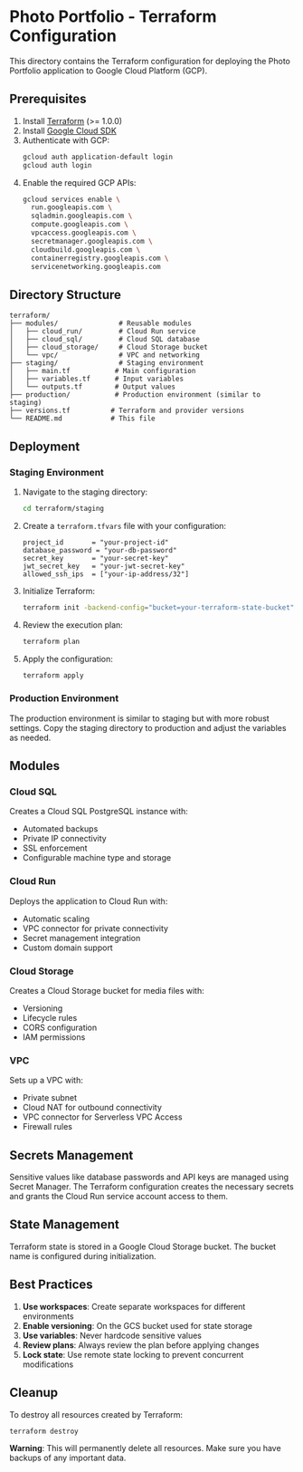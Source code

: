# Photo Portfolio - Terraform Configuration

This directory contains the Terraform configuration for deploying the Photo Portfolio application to Google Cloud Platform (GCP).

## Prerequisites

1. Install [Terraform](https://www.terraform.io/downloads.html) (>= 1.0.0)
2. Install [Google Cloud SDK](https://cloud.google.com/sdk/docs/install)
3. Authenticate with GCP:
   ```bash
   gcloud auth application-default login
   gcloud auth login
   ```
4. Enable the required GCP APIs:
   ```bash
   gcloud services enable \
     run.googleapis.com \
     sqladmin.googleapis.com \
     compute.googleapis.com \
     vpcaccess.googleapis.com \
     secretmanager.googleapis.com \
     cloudbuild.googleapis.com \
     containerregistry.googleapis.com \
     servicenetworking.googleapis.com
   ```

## Directory Structure

```
terraform/
├── modules/               # Reusable modules
│   ├── cloud_run/         # Cloud Run service
│   ├── cloud_sql/         # Cloud SQL database
│   ├── cloud_storage/     # Cloud Storage bucket
│   └── vpc/               # VPC and networking
├── staging/               # Staging environment
│   ├── main.tf           # Main configuration
│   ├── variables.tf      # Input variables
│   └── outputs.tf        # Output values
├── production/           # Production environment (similar to staging)
├── versions.tf          # Terraform and provider versions
└── README.md            # This file
```

## Deployment

### Staging Environment

1. Navigate to the staging directory:
   ```bash
   cd terraform/staging
   ```

2. Create a `terraform.tfvars` file with your configuration:
   ```hcl
   project_id       = "your-project-id"
   database_password = "your-db-password"
   secret_key       = "your-secret-key"
   jwt_secret_key   = "your-jwt-secret-key"
   allowed_ssh_ips  = ["your-ip-address/32"]
   ```

3. Initialize Terraform:
   ```bash
   terraform init -backend-config="bucket=your-terraform-state-bucket" -backend-config="prefix=staging"
   ```

4. Review the execution plan:
   ```bash
   terraform plan
   ```

5. Apply the configuration:
   ```bash
   terraform apply
   ```

### Production Environment

The production environment is similar to staging but with more robust settings. Copy the staging directory to production and adjust the variables as needed.

## Modules

### Cloud SQL

Creates a Cloud SQL PostgreSQL instance with:
- Automated backups
- Private IP connectivity
- SSL enforcement
- Configurable machine type and storage

### Cloud Run

Deploys the application to Cloud Run with:
- Automatic scaling
- VPC connector for private connectivity
- Secret management integration
- Custom domain support

### Cloud Storage

Creates a Cloud Storage bucket for media files with:
- Versioning
- Lifecycle rules
- CORS configuration
- IAM permissions

### VPC

Sets up a VPC with:
- Private subnet
- Cloud NAT for outbound connectivity
- VPC connector for Serverless VPC Access
- Firewall rules

## Secrets Management

Sensitive values like database passwords and API keys are managed using Secret Manager. The Terraform configuration creates the necessary secrets and grants the Cloud Run service account access to them.

## State Management

Terraform state is stored in a Google Cloud Storage bucket. The bucket name is configured during initialization.

## Best Practices

1. **Use workspaces**: Create separate workspaces for different environments
2. **Enable versioning**: On the GCS bucket used for state storage
3. **Use variables**: Never hardcode sensitive values
4. **Review plans**: Always review the plan before applying changes
5. **Lock state**: Use remote state locking to prevent concurrent modifications

## Cleanup

To destroy all resources created by Terraform:

```bash
terraform destroy
```

**Warning**: This will permanently delete all resources. Make sure you have backups of any important data.
